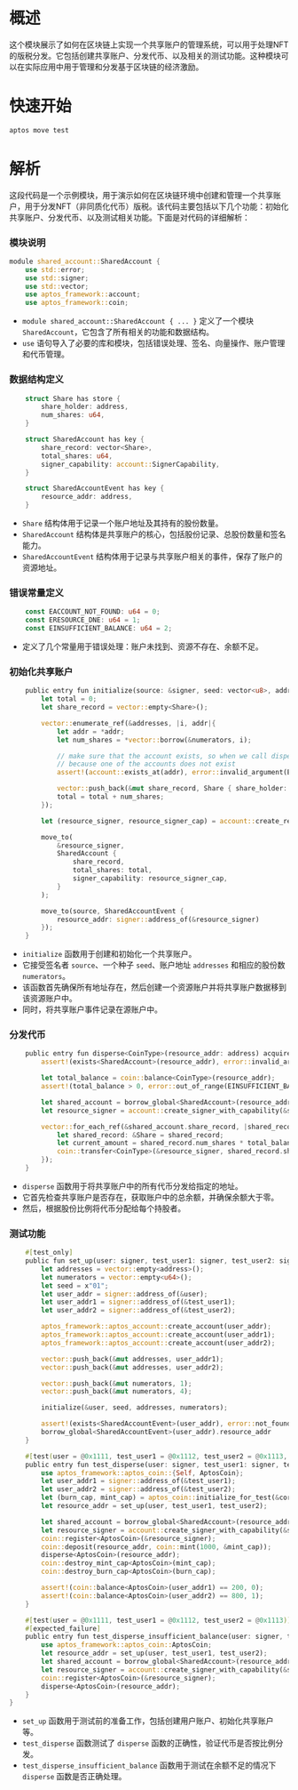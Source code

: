 # 概述

这个模块展示了如何在区块链上实现一个共享账户的管理系统，可以用于处理NFT的版税分发。它包括创建共享账户、分发代币、以及相关的测试功能。这种模块可以在实际应用中用于管理和分发基于区块链的经济激励。

# 快速开始

```bash
aptos move test
```

# 解析

这段代码是一个示例模块，用于演示如何在区块链环境中创建和管理一个共享账户，用于分发NFT（非同质化代币）版税。该代码主要包括以下几个功能：初始化共享账户、分发代币、以及测试相关功能。下面是对代码的详细解析：

### 模块说明

```rust
module shared_account::SharedAccount {
    use std::error;
    use std::signer;
    use std::vector;
    use aptos_framework::account;
    use aptos_framework::coin;
```

- `module shared_account::SharedAccount { ... }` 定义了一个模块 `SharedAccount`，它包含了所有相关的功能和数据结构。
- `use` 语句导入了必要的库和模块，包括错误处理、签名、向量操作、账户管理和代币管理。

### 数据结构定义

```rust
    struct Share has store {
        share_holder: address,
        num_shares: u64,
    }

    struct SharedAccount has key {
        share_record: vector<Share>,
        total_shares: u64,
        signer_capability: account::SignerCapability,
    }

    struct SharedAccountEvent has key {
        resource_addr: address,
    }
```

- `Share` 结构体用于记录一个账户地址及其持有的股份数量。
- `SharedAccount` 结构体是共享账户的核心，包括股份记录、总股份数量和签名能力。
- `SharedAccountEvent` 结构体用于记录与共享账户相关的事件，保存了账户的资源地址。

### 错误常量定义

```rust
    const EACCOUNT_NOT_FOUND: u64 = 0;
    const ERESOURCE_DNE: u64 = 1;
    const EINSUFFICIENT_BALANCE: u64 = 2;
```

- 定义了几个常量用于错误处理：账户未找到、资源不存在、余额不足。

### 初始化共享账户

```rust
    public entry fun initialize(source: &signer, seed: vector<u8>, addresses: vector<address>, numerators: vector<u64>) {
        let total = 0;
        let share_record = vector::empty<Share>();

        vector::enumerate_ref(&addresses, |i, addr|{
            let addr = *addr;
            let num_shares = *vector::borrow(&numerators, i);

            // make sure that the account exists, so when we call disperse() it wouldn't fail
            // because one of the accounts does not exist
            assert!(account::exists_at(addr), error::invalid_argument(EACCOUNT_NOT_FOUND));

            vector::push_back(&mut share_record, Share { share_holder: addr, num_shares });
            total = total + num_shares;
        });

        let (resource_signer, resource_signer_cap) = account::create_resource_account(source, seed);

        move_to(
            &resource_signer,
            SharedAccount {
                share_record,
                total_shares: total,
                signer_capability: resource_signer_cap,
            }
        );

        move_to(source, SharedAccountEvent {
            resource_addr: signer::address_of(&resource_signer)
        });
    }
```

- `initialize` 函数用于创建和初始化一个共享账户。
- 它接受签名者 `source`、一个种子 `seed`、账户地址 `addresses` 和相应的股份数 `numerators`。
- 该函数首先确保所有地址存在，然后创建一个资源账户并将共享账户数据移到该资源账户中。
- 同时，将共享账户事件记录在源账户中。

### 分发代币

```rust
    public entry fun disperse<CoinType>(resource_addr: address) acquires SharedAccount {
        assert!(exists<SharedAccount>(resource_addr), error::invalid_argument(ERESOURCE_DNE));

        let total_balance = coin::balance<CoinType>(resource_addr);
        assert!(total_balance > 0, error::out_of_range(EINSUFFICIENT_BALANCE));

        let shared_account = borrow_global<SharedAccount>(resource_addr);
        let resource_signer = account::create_signer_with_capability(&shared_account.signer_capability);

        vector::for_each_ref(&shared_account.share_record, |shared_record|{
            let shared_record: &Share = shared_record;
            let current_amount = shared_record.num_shares * total_balance / shared_account.total_shares;
            coin::transfer<CoinType>(&resource_signer, shared_record.share_holder, current_amount);
        });
    }
```

- `disperse` 函数用于将共享账户中的所有代币分发给指定的地址。
- 它首先检查共享账户是否存在，获取账户中的总余额，并确保余额大于零。
- 然后，根据股份比例将代币分配给每个持股者。

### 测试功能

```rust
    #[test_only]
    public fun set_up(user: signer, test_user1: signer, test_user2: signer) : address acquires SharedAccountEvent {
        let addresses = vector::empty<address>();
        let numerators = vector::empty<u64>();
        let seed = x"01";
        let user_addr = signer::address_of(&user);
        let user_addr1 = signer::address_of(&test_user1);
        let user_addr2 = signer::address_of(&test_user2);

        aptos_framework::aptos_account::create_account(user_addr);
        aptos_framework::aptos_account::create_account(user_addr1);
        aptos_framework::aptos_account::create_account(user_addr2);

        vector::push_back(&mut addresses, user_addr1);
        vector::push_back(&mut addresses, user_addr2);

        vector::push_back(&mut numerators, 1);
        vector::push_back(&mut numerators, 4);

        initialize(&user, seed, addresses, numerators);

        assert!(exists<SharedAccountEvent>(user_addr), error::not_found(EACCOUNT_NOT_FOUND));
        borrow_global<SharedAccountEvent>(user_addr).resource_addr
    }

    #[test(user = @0x1111, test_user1 = @0x1112, test_user2 = @0x1113, core_framework = @aptos_framework)]
    public entry fun test_disperse(user: signer, test_user1: signer, test_user2: signer, core_framework: signer) acquires SharedAccount, SharedAccountEvent {
        use aptos_framework::aptos_coin::{Self, AptosCoin};
        let user_addr1 = signer::address_of(&test_user1);
        let user_addr2 = signer::address_of(&test_user2);
        let (burn_cap, mint_cap) = aptos_coin::initialize_for_test(&core_framework);
        let resource_addr = set_up(user, test_user1, test_user2);

        let shared_account = borrow_global<SharedAccount>(resource_addr);
        let resource_signer = account::create_signer_with_capability(&shared_account.signer_capability);
        coin::register<AptosCoin>(&resource_signer);
        coin::deposit(resource_addr, coin::mint(1000, &mint_cap));
        disperse<AptosCoin>(resource_addr);
        coin::destroy_mint_cap<AptosCoin>(mint_cap);
        coin::destroy_burn_cap<AptosCoin>(burn_cap);

        assert!(coin::balance<AptosCoin>(user_addr1) == 200, 0);
        assert!(coin::balance<AptosCoin>(user_addr2) == 800, 1);
    }

    #[test(user = @0x1111, test_user1 = @0x1112, test_user2 = @0x1113)]
    #[expected_failure]
    public entry fun test_disperse_insufficient_balance(user: signer, test_user1: signer, test_user2: signer) acquires SharedAccount, SharedAccountEvent {
        use aptos_framework::aptos_coin::AptosCoin;
        let resource_addr = set_up(user, test_user1, test_user2);
        let shared_account = borrow_global<SharedAccount>(resource_addr);
        let resource_signer = account::create_signer_with_capability(&shared_account.signer_capability);
        coin::register<AptosCoin>(&resource_signer);
        disperse<AptosCoin>(resource_addr);
    }
}
```

- `set_up` 函数用于测试前的准备工作，包括创建用户账户、初始化共享账户等。
- `test_disperse` 函数测试了 `disperse` 函数的正确性，验证代币是否按比例分发。
- `test_disperse_insufficient_balance` 函数用于测试在余额不足的情况下 `disperse` 函数是否正确处理。

